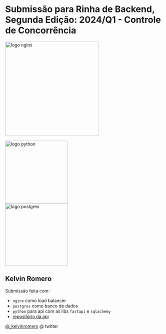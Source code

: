 # Submissão para Rinha de Backend, Segunda Edição: 2024/Q1 - Controle de Concorrência


<img src="https://upload.wikimedia.org/wikipedia/commons/c/c5/Nginx_logo.svg" alt="logo nginx" width="300" height="auto">
<br />
<br />
<img src="https://upload.wikimedia.org/wikipedia/commons/c/c3/Python-logo-notext.svg" alt="logo python" width="200" height="auto">
<br />
<img src="https://upload.wikimedia.org/wikipedia/commons/2/29/Postgresql_elephant.svg" alt="logo postgres" width="200" height="auto">


## Kelvin Romero
Submissão feita com:
- `nginx` como load balancer
- `postgres` como banco de dados
- `python` para api com as libs `fastapi` e `sqlachemy`
- [repositório da api](https://github.com/kelvinromero/rinha-2024-fastapi/)

[@_kelvinromero](https://twitter.com/_kelvinromero) @ twitter
